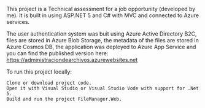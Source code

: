 This project is a Technical assessment for a job opportunity (developed by me). It is built in using ASP.NET 5 and C# with MVC and connected to Azure services.

The user authentication system was buit using Azure Active Directory B2C, files are stored in Azure Blob Storage, the metadata of the files are stored in Azure Cosmos DB, the application was deployed to Azure App Service and you can find the published version here: https://administraciondearchivos.azurewebsites.net

To run this project locally:

    Clone or download project code.
    Open it with Visual Studio or Visual Studio Vode with support for .Net 5.
    Build and run the project FileManager.Web.
